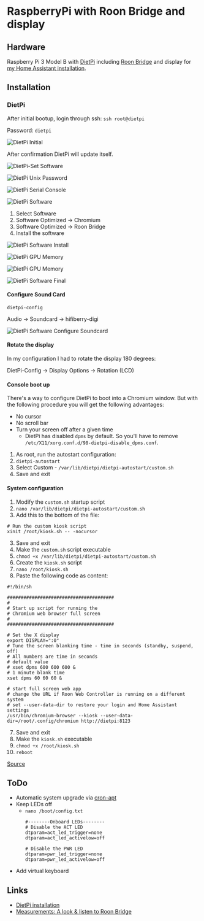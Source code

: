 # RaspberryPi with Roon Bridge and display

## Hardware

Raspberry Pi 3 Model B with [DietPi](https://github.com/MichaIng/DietPi) including [Roon Bridge](https://kb.roonlabs.com/RoonBridge) and display for [my Home Assistant installation](home-assistant-smart-home.md).

## Installation

### DietPi

After initial bootup, login through ssh: `ssh root@dietpi`

Password: `dietpi`

![DietPi Initial](../images/dietpi_initial.png)

After confirmation DietPi will update itself.

![DietPi-Set Software](../images/dietpi-set_software.png)

![DietPi Unix Password](../images/dietpi_unix_password.png)

![DietPi Serial Console](../images/dietpi_serial_console.png)

![DietPi Software](../images/dietpi_software.png)

1. Select Software
  1. Software Optimized -> Chromium
  2. Software Optimized -> Roon Bridge
2. Install the software

![DietPi Software Install](../images/dietpi_software_install.png)

![DietPi GPU Memory](../images/dietpi_gpu_memory.png)

![DietPi GPU Memory](../images/dietpi_survey.png)

![DietPi Software Final](../images/dietpi_software_final.png)

#### Configure Sound Card

`dietpi-config`

Audio -> Soundcard -> hifiberry-digi

![DietPi Software Configure Soundcard](../images/dietpi-config_soundcard.png)

#### Rotate the display

In my configuration I had to rotate the display 180 degrees:

DietPi-Config -> Display Options -> Rotation (LCD)

#### Console boot up

There's a way to configure DietPi to boot into a Chromium window. But with the following procedure you will get the following advantages:

* No cursor
* No scroll bar
* Turn your screen off after a given time
  * DietPi has disabled `dpms` by default. So you'll have to remove `/etc/X11/xorg.conf.d/98-dietpi-disable_dpms.conf`.

1. As root, run the autostart configuration:
  1. `dietpi-autostart`
2. Select Custom - `/var/lib/dietpi/dietpi-autostart/custom.sh`
3. Save and exit

#### System configuration

1. Modify the `custom.sh` startup script
  1. `nano /var/lib/dietpi/dietpi-autostart/custom.sh`
2. Add this to the bottom of the file:
```
# Run the custom kiosk script
xinit /root/kiosk.sh -- -nocursor
```
3. Save and exit
4. Make the `custom.sh` script executable
  1. `chmod +x /var/lib/dietpi/dietpi-autostart/custom.sh`
5. Create the `kiosk.sh` script
  1. `nano /root/kiosk.sh`
6. Paste the following code as content:

```
#!/bin/sh

#######################################
#
# Start up script for running the
# Chromium web browser full screen
#
#######################################

# Set the X display
export DISPLAY=":0"
# Tune the screen blanking time - time in seconds (standby, suspend, off)
# All numbers are time in seconds
# default value
# xset dpms 600 600 600 &
# 1 minute blank time
xset dpms 60 60 60 &

# start full screen web app
# change the URL if Roon Web Controller is running on a different system
# set --user-data-dir to restore your login and Home Assistant settings
/usr/bin/chromium-browser --kiosk --user-data-dir=/root/.config/chromium http://dietpi:8123
```

7. Save and exit
8. Make the `kiosk.sh` executable
  1. `chmod +x /root/kiosk.sh`
9. `reboot`

[Source](https://github.com/pluggemi/roon-web-controller/wiki/Diet-Pi-Installation-Extension-Manager)

## ToDo
* Automatic system upgrade via [cron-apt](https://wiki.ubuntuusers.de/cron-apt/)
* Keep LEDs off
  * `nano /boot/config.txt`
    ```
    #--------Onboard LEDs--------
    # Disable the ACT LED
    dtparam=act_led_trigger=none
    dtparam=act_led_activelow=off
    
    # Disable the PWR LED
    dtparam=pwr_led_trigger=none
    dtparam=pwr_led_activelow=off
    ```
* Add virtual keyboard

## Links

* [DietPi installation](https://dietpi.com/phpbb/viewtopic.php?p=9#p9)
* [Measurements: A look & listen to Roon Bridge](http://archimago.blogspot.com/2017/02/measurements-look-listen-to-roon-bridge.html)

